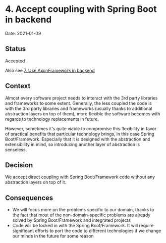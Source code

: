 # 4. Accept coupling with Spring Boot in backend

Date: 2021-01-09

## Status

Accepted

Also see [7. Use AxonFramework in backend](0007-use-axonframework-in-backend.md)

## Context

Almost every software project needs to interact with the 3rd party libraries and frameworks to some extent. 
Generally, the less coupled the code is with the 3rd party libraries and frameworks (usually thanks to additional abstraction 
layers on top of them), more flexible the software becomes with regards to technology replacements in future.

However, sometimes it's quite viable to compromise this flexibility in favor of practical benefits that particular
technology brings, in this case Spring Boot/Framework. Especially that it is designed with the abstraction and 
extensibility in mind, so introducing another layer of abstraction is senseless.


## Decision

We accept direct coupling with Spring Boot/Framework code without any abstraction layers on top of it.

## Consequences

- We will focus more on the problems specific to our domain, thanks to the fact that most of the non-domain-specific 
problems are already solved by Spring Boot/Framework and integrated projects
- Code will be locked in with the Spring Boot/Framework. It will require significant efforts to port the code to different 
technologies if we change our minds in the future for some reason
